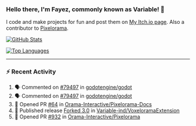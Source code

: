 ### Hello there, I'm Fayez, commonly known as Variable! 👋
I code and make projects for fun and post them on [My Itch.io page](https://variable-industries.itch.io/). Also a contributor to [Pixelorama](https://github.com/Orama-Interactive/Pixelorama).

[![GitHub Stats](https://github-readme-stats.vercel.app/api/?username=Variable-ind&show_icons=true&theme=merko)](https://github.com/anuraghazra/github-readme-stats)

[![Top Languages](https://github-readme-stats.vercel.app/api/top-langs/?username=Variable-ind&layout=compact&theme=merko)](https://github.com/anuraghazra/github-readme-stats)

---

### :zap: Recent Activity

<!--START_SECTION:activity-->
1. 🗣 Commented on [#79497](https://github.com/godotengine/godot/issues/79497#issuecomment-1798518653) in [godotengine/godot](https://github.com/godotengine/godot)
2. 🗣 Commented on [#79497](https://github.com/godotengine/godot/issues/79497#issuecomment-1798449494) in [godotengine/godot](https://github.com/godotengine/godot)
3. 💪 Opened PR [#64](https://github.com/Orama-Interactive/Pixelorama-Docs/pull/64) in [Orama-Interactive/Pixelorama-Docs](https://github.com/Orama-Interactive/Pixelorama-Docs)
4. 🚀 Published release [Forked 3.0](https://github.com/Variable-ind/VoxeloramaExtension/releases/tag/3.0) in [Variable-ind/VoxeloramaExtension](https://github.com/Variable-ind/VoxeloramaExtension)
5. 💪 Opened PR [#932](https://github.com/Orama-Interactive/Pixelorama/pull/932) in [Orama-Interactive/Pixelorama](https://github.com/Orama-Interactive/Pixelorama)
<!--END_SECTION:activity-->

<!--
**Variable-ind/Variable-ind** is a ✨ _special_ ✨ repository because its `README.md` (this file) appears on your GitHub profile.

Here are some ideas to get you started:
- 🌱 I’m currently studying at ...
- 🔭 I’m currently working on ...
- 👯 I’m looking to collaborate on ...
- 🤔 I’m looking for help with ...
- 💬 Ask me about ...
- 📫 How to reach me: ...
- ⚡ Fun fact: ...
-->
